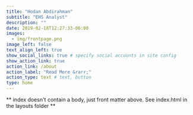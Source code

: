 ```yaml
---
title: "Hodan Abdirahman"
subtitle: "EHS Analyst"
description: ""
date: 2019-02-18T12:27:33-06:00
images:
  - img/frontpage.png
image_left: false
text_align_left: true
show_social_links: true # specify social accounts in site config
show_action_link: true
action_link: /about
action_label: "Read More &rarr;"
action_type: text # text, button
type: home
---
```


** index doesn't contain a body, just front matter above.
See index.html in the layouts folder **
